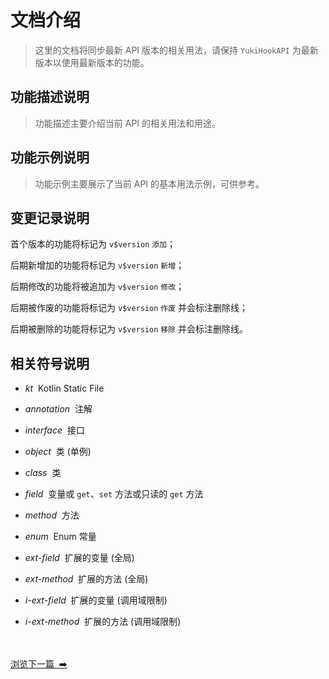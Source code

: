 # 文档介绍

> 这里的文档将同步最新 API 版本的相关用法，请保持 `YukiHookAPI` 为最新版本以使用最新版本的功能。

## 功能描述说明

> 功能描述主要介绍当前 API 的相关用法和用途。

## 功能示例说明

> 功能示例主要展示了当前 API 的基本用法示例，可供参考。

## 变更记录说明

首个版本的功能将标记为 `v$version` `添加`；

后期新增加的功能将标记为 `v$version` `新增`；

后期修改的功能将被追加为 `v$version` `修改`；

后期被作废的功能将标记为 `v$version` `作废` 并会标注删除线；

后期被删除的功能将标记为 `v$version` `移除` 并会标注删除线。

## 相关符号说明

- *kt* &nbsp;Kotlin Static File

- *annotation* &nbsp;注解

- *interface* &nbsp;接口

- *object* &nbsp;类 (单例)

- *class* &nbsp;类

- *field* &nbsp;变量或 `get`、`set` 方法或只读的 `get` 方法

- *method* &nbsp;方法

- *enum* &nbsp;Enum 常量

- *ext-field* &nbsp;扩展的变量 (全局)

- *ext-method* &nbsp;扩展的方法 (全局)

- *i-ext-field* &nbsp;扩展的变量 (调用域限制)

- *i-ext-method* &nbsp;扩展的方法 (调用域限制)

<br/><br/>
[浏览下一篇 &nbsp;➡️](api/document)